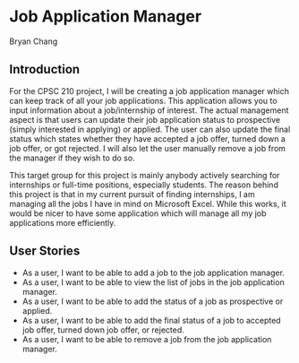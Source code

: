# Job Application Manager
Bryan Chang

## Introduction

For the CPSC 210 project, I will be creating a 
job application manager which can keep track of all
your job applications. This application allows you to input 
information about a job/internship of interest. The actual management aspect 
is that users can update their job application status 
to prospective (simply interested in applying) or applied. 
The user can also update the final status which states whether they have 
accepted a job offer, turned down a job offer, 
or got rejected. I will also let the user manually 
remove a job from the manager if they wish to do so.

This target group for this project is mainly anybody 
actively searching for internships or full-time positions, 
especially students. The reason behind this project
is that in my current pursuit of finding internships,
I am managing all the jobs I have in mind on Microsoft
Excel. While this works, it would be nicer to have
some application which will manage all my job applications
more efficiently.

## User Stories
- As a user, I want to be able to add a job to the job application manager.
- As a user, I want to be able to view the list of jobs in the job application manager.
- As a user, I want to be able to add the status of a job as prospective or applied.
- As a user, I want to be able to add the final status of a job to accepted job offer, turned down job offer, or rejected.
- As a user, I want to be able to remove a job from the job application manager.
